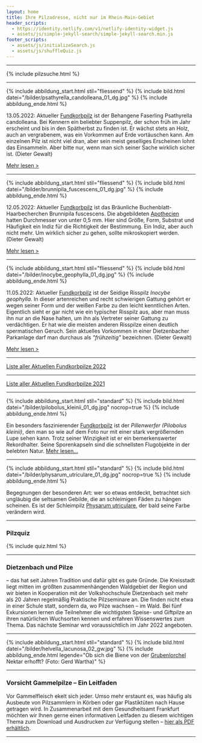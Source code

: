 ```yaml
---
layout: home
title: Ihre Pilzadresse, nicht nur im Rhein-Main-Gebiet
header_scripts:
  - https://identity.netlify.com/v1/netlify-identity-widget.js
  - assets/js/simple-jekyll-search/simple-jekyll-search.min.js
footer_scripts:
  - assets/js/initializeSearch.js
  - assets/js/shuffleQuiz.js
---
```

- - -

{% include pilzsuche.html %}

- - -

{% include abbildung_start.html stil="fliessend" %}
{% include bild.html datei="/bilder/psathyrella_candolleana_01_dg.jpg" %}
{% include abbildung_ende.html %}

13.05.2022: Aktueller [Fundkorbpilz](AA "Glossar-") ist der Behangene Faserling Psathyrella candolleana. Bei Kennern ein beliebter Suppenpilz, der schon früh im Jahr erscheint und bis in den Spätherbst zu finden ist. Er wächst stets an Holz, auch an vergrabenem, was ein Vorkommen auf Erde vortäuschen kann. Am einzelnen Pilz ist nicht viel dran, aber sein meist geselliges Erscheinen lohnt das Einsammeln. Aber bitte nur, wenn man sich seiner Sache wirklich sicher ist. (Dieter Gewalt)

[Mehr lesen >](/pilze/psathyrella-candolleana-behangener-faserling)

<div style="clear:  both"></div>

- - -

{% include abbildung_start.html stil="fliessend" %}
{% include bild.html datei="/bilder/brunnipila_fuscescens_01_dg.jpg" %}
{% include abbildung_ende.html %}

12.05.2022: Aktueller [Fundkorbpilz](AA "Glossar-") ist das Bräunliche Buchenblatt-Haarbecherchen Brunnipila fuscescens. Die abgebildeten [Apothecien](Apothecien "Glossar") hatten Durchmesser von unter 0,5 mm. Hier sind Größe, Form, Substrat und Häufigkeit ein Indiz für die Richtigkeit der Bestimmung. Ein Indiz, aber auch nicht mehr. Um wirklich sicher zu gehen, sollte mikroskopiert werden. (Dieter Gewalt)

[Mehr lesen >](/pilze/brunnipila-fuscescens-bräunliches-buchenblatt-haarbecherchen)

<div style="clear:  both"></div>

- - -

{% include abbildung_start.html stil="fliessend" %}
{% include bild.html datei="/bilder/inocybe_geophylla_01_dg.jpg" %}
{% include abbildung_ende.html %}

11.05.2022: Aktueller [Fundkorbpilz](AA "Glossar-") ist der Seidige Risspilz *Inocybe geophylla*. In dieser artenreichen und recht schwierigen Gattung gehört er wegen seiner Form und der weißen Farbe  zu den leicht kenntlichen Arten. Eigentlich sieht er gar nicht wie ein typischer Risspilz aus, aber man muss ihn nur an die Nase halten, um ihn als Vertreter seiner Gattung zu verdächtigen. Er hat wie die meisten anderen Risspilze einen deutlich spermatischen Geruch. Sein aktuelles Vorkommen in einer Dietzenbacher Parkanlage darf man durchaus als *"frühzeitig"* bezeichnen. (Dieter Gewalt)

[Mehr lesen >](/pilze/inocybe-geophylla-seidiger-risspilz)

<div style="clear:  both"></div>

- - -

[Liste aller Aktuellen Fundkorbpilze 2022](/artikel/liste-aller-aktuellen-fundkorbpilze-2022.html)

- - -

[Liste aller Aktuellen Fundkorbpilze 2021](/artikel/liste-aller-aktuellen-fundkorbpilze-2021.html)

- - -

{% include abbildung_start.html stil="standard" %}
{% include bild.html datei="/bilder/pilobolus_kleinii_01_dg.jpg" nocrop=true %}
{% include abbildung_ende.html %}

Ein besonders faszinierender [Fundkorbpilz](AA "Glossar-") ist der *Pillenwerfer (Pilobolus kleinii)*, den man so wie auf dem Foto nur mit einer stark vergrößernden Lupe sehen kann. Trotz seiner Winzigkeit ist er ein bemerkenswerter Rekordhalter. Seine Sporenkapseln sind die schnellsten Flugobjekte in der belebten Natur. [Mehr lesen...](/pilze/pilobolus-kleinii-pillenwerfer)

- - -

{% include abbildung_start.html stil="standard" %}
{% include bild.html datei="/bilder/physarum_utriculare_01_dg.jpg" nocrop=true %}
{% include abbildung_ende.html %}

Begegnungen der besonderen Art: wer so etwas entdeckt, betrachtet sich ungläubig die seltsamen Gebilde, die an schleimigen Fäden zu hängen scheinen. Es ist der Schleimpilz [Physarum utriculare](/pilze/physarum-utriculare-fadenfruchtschleimpilz), der bald seine Farbe verändern wird.

- - -

### Pilzquiz

{% include quiz.html %}

- - -

### Dietzenbach und Pilze

– das hat seit Jahren Tradition und dafür gibt es gute Gründe. Die Kreisstadt liegt mitten im größten zusammenhängenden Waldgebiet der Region und wir bieten in Kooperation mit der Volkshochschule Dietzenbach seit mehr als 20 Jahren regelmäßig Praktische Pilzseminare an. Die finden nicht etwa in einer Schule statt, sondern da, wo Pilze wachsen – im Wald. Bei fünf Exkursionen lernen die Teilnehmer die wichtigsten Speise- und Giftpilze an ihren natürlichen Wuchsorten kennen und erfahren Wissenswertes zum Thema. Das nächste Seminar wrd voraussichtlich im Jahr 2022 angeboten.  

- - -

{% include abbildung_start.html stil="standard" %}
{% include bild.html datei="/bilder/helvella_lacunosa_02_gw.jpg" %}
{% include abbildung_ende.html legende="Ob sich die Biene von der <a href='/pilze/helvella-lacunosa-grubenlorchel'>Grubenlorchel</a> Nektar erhofft?  (Foto: Gerd Wartha)" %}

- - -

### Vorsicht Gammelpilze – Ein Leitfaden

Vor Gammelfleisch ekelt sich jeder. Umso mehr erstaunt es, was häufig als Ausbeute von Pilzsammlern in Körben oder gar Plastiktüten nach Hause getragen wird. In Zusammenarbeit mit dem Gesundheitsamt Frankfurt möchten wir Ihnen gerne einen informativen Leitfaden zu diesem wichtigen Thema zum Download und Ausdrucken zur Verfügung stellen – [hier als PDF erhältlich](/assets/docs/Fundkorb.de-Gammelpilze.pdf).

- - -